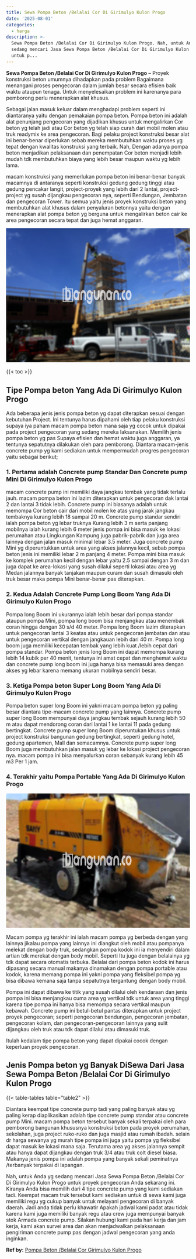 ```yaml
---
title: Sewa Pompa Beton /Belalai Cor Di Girimulyo Kulon Progo
date: '2025-08-01'
categories:
  - harga
description: >-
  Sewa Pompa Beton /Belalai Cor Di Girimulyo Kulon Progo. Nah, untuk Anda yg
  sedang mencari Jasa Sewa Pompa Beton /Belalai Cor Di Girimulyo Kulon Progo
  untuk p...
---
```


**Sewa Pompa Beton /Belalai Cor Di Girimulyo Kulon Progo** – Proyek konstruksi beton umumnya dihadapkan pada problem Bagaimana menangani proses pengecoran dalam jumlah besar secara efisien baik waktu ataupun tenaga. Untuk menyelesaikan problem ini karenanya para pemborong perlu menerapkan alat khusus.

Sebagai jalan masuk keluar dalam menghadapi problem seperti ini diantaranya yaitu dengan pemakaian pompa beton. Pompa beton ini adalah alat penunjang pengecoran yang dijadikan khusus untuk mengalirkan Cor beton yg telah jadi atau Cor beton yg telah siap curah dari mobil molen atau truk readymix ke area pengecoran. Bagi pelaku project konstruksi besar alat ini benar-benar diperlukan sebab mereka membutuhkan waktu proses yg tepat dengan kwalitas konstruksi yang terbaik. Nah, Dengan adanya pompa beton menjadikan pelaksanaan dan penempatan Cor beton menjadi lebih mudah tdk membutuhkan biaya yang lebih besar maupun waktu yg lebih lama.

macam konstruksi yang memerlukan pompa beton ini benar-benar banyak macamnya di antaranya seperti konstruksi gedung gedung tinggi atau gedung pencakar langit, project-proyek yang lebih dari 2 lantai, project-project yg susah dijangkau pengecoran nya, seperti Bendungan, Jembatan dan pengecoran Tower. Itu semua yaitu jenis proyek konstruksi beton yang membutuhkan alat khusus dalam penyaluran betonnya yaitu dengan menerapkan alat pompa beton yg berguna untuk mengalirkan beton cair ke area pengecoran secara tepat dan juga hemat anggaran.

![Sewa Pompa Beton /Belalai Cor Di Girimulyo Kulon Progo](/images/sewa-concrete-pump-15.png)

{{< toc >}}

## Tipe Pompa beton Yang Ada Di Girimulyo Kulon Progo

Ada beberapa jenis jenis pompa beton yg dapat diterapkan sesuai dengan kebutuhan Project. Ini tentunya harus dipahami oleh tiap pelaku konstruksi supaya iya paham macam pompa beton mana saja yg cocok untuk dipakai pada project pengecoran yang sedang mereka laksanakan. Memilih jenis pompa beton yg pas Supaya efisien dan hemat waktu juga anggaran, ya tentunya sepatutnya dilakukan oleh para pemborong. Diantara macam-jenis concrete pump yg kami sediakan untuk mempermudah progres pengecoran yaitu sebagai berikut;

### 1\. Pertama adalah Concrete pump Standar Dan Concrete pump Mini Di Girimulyo Kulon Progo

macam concrete pump ini memiliki daya jangkau tembak yang tidak terlalu jauh. macam pompa beton ini lazim diterapkan untuk pengecoran dak lantai 2 dan lantai 3 tidak lebih. Concrete pump ini biasanya adalah untuk memompa Cor beton cair dari mobil molen ke atas yang jarak jangkau tembaknya kurang lebih 18 sampai 20 m. Concrete pump standar sendiri ialah pompa beton yg lebar truknya Kurang lebih 3 m serta panjang mobilnya ialah kurang lebih 6 meter jenis pompa ini bisa masuk ke lokasi perumahan atau Lingkungan Kampung juga pabrik-pabrik dan juga area lainnya dengan jalan masuk minimal lebar 3.5 meter. Juga concrete pump Mini yg diperuntukkan untuk area yang akses jalannya kecil, sebab pompa beton jenis ini memiliki lebar 2 m panjang 4 meter. Pompa mini bisa masuk ke komplek perumahan kecil dengan lebar yaitu 2.5 sampai dengan 3 m dan juga dapat ke area-lokasi yang susah dilalui seperti lokasi atau area yg Medan jalannya banyak tanjakan maupun curam dan susah dimasuki oleh truk besar maka pompa Mini benar-benar pas diterapkan.

### 2\. Kedua Adalah Concrete Pump Long Boom Yang Ada Di Girimulyo Kulon Progo

Pompa long Boom ini ukurannya ialah lebih besar dari pompa standar ataupun pompa Mini, pompa long boom bisa menjangkau atau menembak coran hingga dengan 30 s/d 40 meter. Pompa long Boom lazim diterapkan untuk pengecoran lantai 3 keatas atau untuk pengecoran jembatan dan atau untuk pengecoran vertikal dengan jangkauan lebih dari 40 m. Pompa long boom juga memiliki kecepatan tembak yang lebih kuat /lebih cepat dari pompa standar. Pompa beton jenis long Boom ini dapat memompa kurang lebih 14 kubik per 40 menit, tentunya ini amat cepat dan menghemat waktu dan concrete pump long boom ini juga hanya bisa memasuki area dengan akses yg lebar karena memang ukuran mobilnya sendiri besar.

### 3\. Ketiga Pompa beton Super Long Boom Yang Ada Di Girimulyo Kulon Progo

Pompa beton super long Boom ini yakni macam pompa beton yg paling besar diantara tipe-macam concrete pump yang lainnya. Concrete pump super long Boom mempunyai daya jangkau tembak sejauh kurang lebih 50 m atau dapat mendorong coran dari lantai 1 ke lantai 11 pada gedung bertingkat. Concrete pump super long Boom diperuntukan khusus untuk project konstruksi bangunan gedung bertingkat, seperti gedung hotel, gedung apartemen, Mall dan semacamnya. Concrete pump super long Boom juga membutuhkan jalan masuk yg lebar ke lokasi project pengecoran nya. macam pompa ini bisa menyalurkan coran sebanyak kurang lebih 45 m3 Per 1 jam.

### 4\. Terakhir yaitu Pompa Portable Yang Ada Di Girimulyo Kulon Progo

![Sewa Pompa Beton /Belalai Cor Di Girimulyo Kulon Progo](/images/sewa-concrete-pump-30.png)

Macam pompa yg terakhir ini ialah macam pompa yg berbeda dengan yang lainnya jikalau pompa yang lainnya ini diangkut oleh mobil atau pompanya melekat dengan body truk, sedangkan pompa kodok ini ia menyendiri dalam artian tdk merekat dengan body mobil. Seperti Itu juga dengan belalainya yg tdk dapat secara otomatis terbuka. Belalai dari pompa beton kodok ini harus dipasang secara manual makanya dinamakan dengan pompa portable atau kodok, karena memang pompa ini yakni pompa yang fleksibel pompa yg bisa dibawa kemana saja tanpa sepatutnya tergantung dengan body mobil.

Pompa ini dapat dibawa ke titik yang susah dilalui oleh kendaraan dan jenis pompa ini bisa menjangkau cuma area yg vertikal tdk untuk area yang tinggi karena tipe pompa ini hanya bisa memompa secara vertikal maupun kebawah. Concrete pump ini betul-betul pantas diterapkan untuk project proyek pengecoran; seperti pengecoran bendungan, pengecoran jembatan, pengecoran kolam, dan pengecoran-pengecoran lainnya yang sulit dijangkau oleh truk atau tdk dapat dilalui atau dimasuki truk.

Itulah kedalam tipe pompa beton yang dapat dipakai cocok dengan keperluan proyek pengecoran.

## Jenis Pompa beton yg Banyak DiSewa Dari Jasa Sewa Pompa Beton /Belalai Cor Di Girimulyo Kulon Progo

{{< table-tables table="table2" >}}

Diantara keempat tipe concrete pump tadi yang paling banyak atau yg paling kerap diaplikasikan adalah tipe concrete pump standar atau concrete pump Mini. macam pompa beton tersebut banyak sekali terpakai oleh para pemborong bangunan khususnya konstruksi beton pada proyek perumahan, sekolahan, juga project ruko-ruko dan juga masjid atau rumah ibadah. selain dr harga sewanya yg murah tipe pompa ini juga yaitu pompa yg fleksibel dapat masuk ke lokasi mana saja. Terutama area yg akses jalannya sempit atau hanya dapat dijangkau dengan truk 3/4 atau truk colt diesel biasa. Makanya jenis pompa ini adalah pompa yang banyak sekali peminatnya /terbanyak terpakai di lapangan.

Nah, untuk Anda yg sedang mencari Jasa Sewa Pompa Beton /Belalai Cor Di Girimulyo Kulon Progo untuk proyek pengecoran Anda sekarang ini. Kiranya Anda bisa memilih dari 4 tipe concrete pump yang kami sediakan tadi. Keempat macam truk tersebut kami sediakan untuk di sewa kami juga memiliki regu yg cukup banyak untuk melayani pengecoran di banyak daerah. Jadi anda tidak perlu khawatir Apakah jadwal kami padat atau tidak karena kami juga memiliki banyak regu atau crew juga mempunyai banyak stok Armada concrete pump. Silakan hubungi kami pada hari kerja dan jam kerja, kami akan survei area dan akan menjadwalkan pelaksanaan pengiriman concrete pump pas dengan jadwal pengecoran yang anda inginkan.

**Ref by:** [Pompa Beton /Belalai Cor Girimulyo Kulon Progo](https://id.wikipedia.org/wiki/Pompa)
